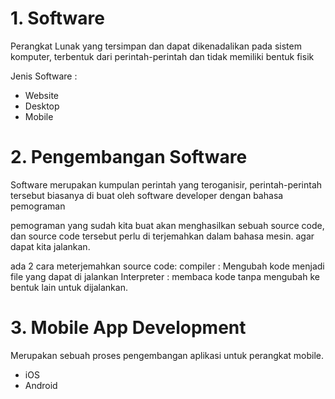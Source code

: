  # 1. Software
Perangkat Lunak yang tersimpan dan dapat dikenadalikan pada sistem komputer, terbentuk dari perintah-perintah dan tidak memiliki bentuk fisik 

Jenis Software : 
- Website 
- Desktop 
- Mobile

# 2. Pengembangan Software
Software merupakan kumpulan perintah yang teroganisir, perintah-perintah tersebut biasanya di buat oleh software developer dengan bahasa pemograman

pemograman yang sudah kita buat akan menghasilkan sebuah source code, dan source code tersebut perlu di terjemahkan dalam bahasa mesin. agar dapat kita jalankan.

ada 2 cara meterjemahkan source code:
compiler : Mengubah kode menjadi file yang dapat di jalankan 
Interpreter : membaca kode tanpa mengubah ke bentuk lain untuk dijalankan.

# 3. Mobile App Development
Merupakan sebuah proses pengembangan aplikasi untuk perangkat mobile.
 - iOS
 - Android


